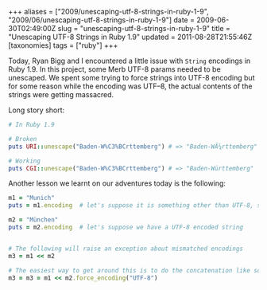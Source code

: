 +++
aliases = ["2009/unescaping-utf-8-strings-in-ruby-1-9", "2009/06/unescaping-utf-8-strings-in-ruby-1-9"]
date = 2009-06-30T02:49:00Z
slug = "unescaping-utf-8-strings-in-ruby-1-9"
title = "Unescaping UTF-8 Strings in Ruby 1.9"
updated = 2011-08-28T21:55:46Z
[taxonomies]
tags = ["ruby"]
+++

Today, Ryan Bigg and I encountered a little issue with `String` encodings in Ruby 1.9. In this project, some Merb UTF-8
params needed to be unescaped. We spent some trying to force strings into UTF-8 encoding but for some reason while the
encoding was UTF–8, the actual contents of the strings were getting massacred.

Long story short:

``` ruby
# In Ruby 1.9

# Broken
puts URI::unescape("Baden-W%C3%BCrttemberg") # => "Baden-WÃ¼rttemberg"

# Working
puts CGI::unescape("Baden-W%C3%BCrttemberg") # => "Baden-Württemberg"
```

Another lesson we learnt on our adventures today is the following:

``` ruby
m1 = "Munich"
puts = m1.encoding  # let's suppose it is something other than UTF-8, such as ASCII-8Bit

m2 = "München"
puts = m2.encoding  # let's suppose we have a UTF-8 encoded string


# The following will raise an exception about mismatched encodings
m3 = m1 << m2

# The easiest way to get around this is to do the concatenation like so:
m3 = m3 = m1 << m2.force_encoding("UTF-8")
```
